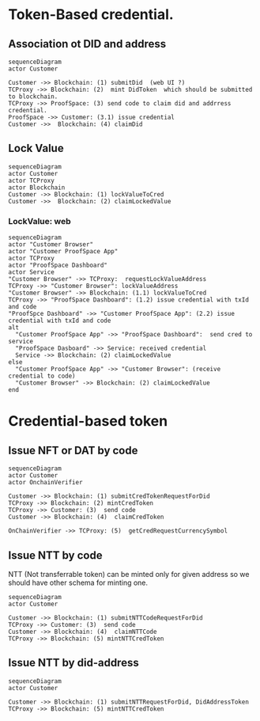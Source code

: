 # Token-Based credential.

## Association ot DID and address

```mermaid
sequenceDiagram
actor Customer

Customer ->> Blockchain: (1) submitDid  (web UI ?)
TCProxy ->> Blockchain: (2)  mint DidToken  which should be submitted to blockchain.
TCProxy ->> ProofSpace: (3) send code to claim did and addrress credential.
ProofSpace ->> Customer: (3.1) issue credential
Customer ->>  Blockchain: (4) claimDid
```

## Lock Value

```mermaid
sequenceDiagram
actor Customer
actor TCProxy
actor Blockchain
Customer ->> Blockchain: (1) lockValueToCred
Customer ->>  Blockchain: (2) claimLockedValue
```

### LockValue: web

```mermaid
sequenceDiagram
actor "Customer Browser"
actor "Customer ProofSpace App"
actor TCProxy
actor "ProofSpace Dashboard" 
actor Service
"Customer Browser" ->> TCProxy:  requestLockValueAddress
TCProxy ->> "Customer Browser": lockValueAddress
"Customer Browser" ->> Blockchain: (1.1) lockValueToCred
TCProxy ->> "ProofSpace Dashboard": (1.2) issue credential with txId and code
"ProofSpce Dashboard" ->> "Customer ProofSpace App": (2.2) issue credential with txId and code
alt
  "Customer ProofSpace App" ->> "ProofSpace Dashboard":  send cred to service
  "ProofSpace Dasboard" ->> Service: received credential
  Service ->> Blockchain: (2) claimLockedValue
else
  "Customer ProofSpace App" ->> "Customer Browser": (receive credential to code)
  "Customer Browser" ->> Blockchain: (2) claimLockedValue
end
```



#  Credential-based token

## Issue NFT or DAT by code


```mermaid
sequenceDiagram
actor Customer
actor OnchainVerifier

Customer ->> Blockchain: (1) submitCredTokenRequestForDid
TCProxy ->> Blockchain: (2) mintCredToken 
TCProxy ->> Customer: (3)  send code
Customer ->> Blockchain: (4)  claimCredToken

OnChainVerifier ->> TCProxy: (5)  getCredRequestCurrencySymbol
```

## Issue NTT by code

NTT (Not transferrable token) can be minted only for given address
 so we should have other schema for minting one.

```mermaid
sequenceDiagram
actor Customer

Customer ->> Blockchain: (1) submitNTTCodeRequestForDid
TCProxy ->> Customer: (3)  send code
Customer ->> Blockchain: (4)  claimNTTCode
TCProxy ->> Blockchain: (5) mintNTTCredToken

```

## Issue NTT by did-address

```mermaid
sequenceDiagram
actor Customer

Customer ->> Blockchain: (1) submitNTTRequestForDid, DidAddressToken
TCProxy ->> Blockchain: (5) mintNTTCredToken

```








